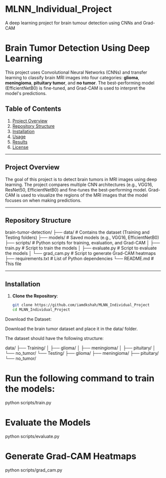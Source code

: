 # MLNN_Individual_Project
A deep learning project for brain tumour detection using CNNs and Grad-CAM
# Brain Tumor Detection Using Deep Learning

This project uses Convolutional Neural Networks (CNNs) and transfer learning to classify brain MRI images into four categories: **glioma**, **meningioma**, **pituitary tumor**, and **no tumor**. The best-performing model (EfficientNetB0) is fine-tuned, and Grad-CAM is used to interpret the model's predictions.

## Table of Contents
1. [Project Overview](#project-overview)
2. [Repository Structure](#repository-structure)
3. [Installation](#installation)
4. [Usage](#usage)
5. [Results](#results)
6. [License](#license)

---

## Project Overview

The goal of this project is to detect brain tumors in MRI images using deep learning. The project compares multiple CNN architectures (e.g., VGG16, ResNet50, EfficientNetB0) and fine-tunes the best-performing model. Grad-CAM is used to visualize the regions of the MRI images that the model focuses on when making predictions.

---

## Repository Structure
brain-tumor-detection/
├── data/ # Contains the dataset (Training and Testing folders)
├── models/ # Saved models (e.g., VGG16, EfficientNetB0)
├── scripts/ # Python scripts for training, evaluation, and Grad-CAM
│ ├── train.py # Script to train the models
│ ├── evaluate.py # Script to evaluate the models
│ └── grad_cam.py # Script to generate Grad-CAM heatmaps
├── requirements.txt # List of Python dependencies
└── README.md # This file

---

## Installation

1. **Clone the Repository**:
   ```bash
   git clone https://github.com/iamdkshah/MLNN_Individual_Project
   cd MLNN_Individual_Project
Download the Dataset:

Download the brain tumor dataset and place it in the data/ folder.

The dataset should have the following structure:
   
data/
├── Training/
│   ├── glioma/
│   ├── meningioma/
│   ├── pituitary/
│   └── no_tumor/
└── Testing/
    ├── glioma/
    ├── meningioma/
    ├── pituitary/
    └── no_tumor/
# Run the following command to train the models:
python scripts/train.py
# Evaluate the Models
python scripts/evaluate.py
# Generate Grad-CAM Heatmaps
python scripts/grad_cam.py
